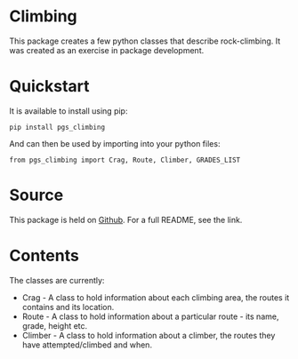 # Climbing
This package creates a few python classes that describe rock-climbing.  It was created as an exercise in package development.

# Quickstart
It is available to install using pip:

`pip install pgs_climbing`

And can then be used by importing into your python files:

`from pgs_climbing import Crag, Route, Climber, GRADES_LIST`

# Source
This package is held on [Github](https://github.com/paul-stubley/Climbing).  For a full README, see the link.

# Contents
The classes are currently:

- Crag - A class to hold information about each climbing area, the routes it contains and its location.
- Route - A class to hold information about a particular route - its name, grade, height etc.
- Climber - A class to hold information about a climber, the routes they have attempted/climbed and when.


